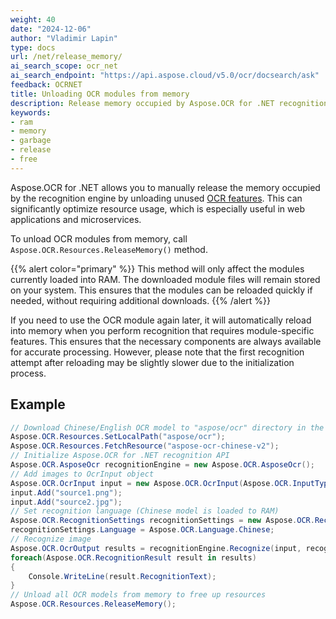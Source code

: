 ```yaml
---
weight: 40
date: "2024-12-06"
author: "Vladimir Lapin"
type: docs
url: /net/release_memory/
ai_search_scope: ocr_net
ai_search_endpoint: "https://api.aspose.cloud/v5.0/ocr/docsearch/ask"
feedback: OCRNET
title: Unloading OCR modules from memory
description: Release memory occupied by Aspose.OCR for .NET recognition engine by unloading unneeded OCR modules.
keywords:
- ram
- memory
- garbage
- release
- free
---
```


Aspose.OCR for .NET allows you to manually release the memory occupied by the recognition engine by unloading unused [OCR features](/ocr/net/modules/). This can significantly optimize resource usage, which is especially useful in web applications and microservices.

To unload OCR modules from memory, call `Aspose.OCR.Resources.ReleaseMemory()` method.

{{% alert color="primary" %}}
This method will only affect the modules currently loaded into RAM. The downloaded module files will remain stored on your system. This ensures that the modules can be reloaded quickly if needed, without requiring additional downloads.
{{% /alert %}}

If you need to use the OCR module again later, it will automatically reload into memory when you perform recognition that requires module-specific features. This ensures that the necessary components are always available for accurate processing. However, please note that the first recognition attempt after reloading may be slightly slower due to the initialization process.

## Example

```csharp
// Download Chinese/English OCR model to "aspose/ocr" directory in the application working directory
Aspose.OCR.Resources.SetLocalPath("aspose/ocr");
Aspose.OCR.Resources.FetchResource("aspose-ocr-chinese-v2");
// Initialize Aspose.OCR for .NET recognition API
Aspose.OCR.AsposeOcr recognitionEngine = new Aspose.OCR.AsposeOcr();
// Add images to OcrInput object
Aspose.OCR.OcrInput input = new Aspose.OCR.OcrInput(Aspose.OCR.InputType.SingleImage);
input.Add("source1.png");
input.Add("source2.jpg");
// Set recognition language (Chinese model is loaded to RAM)
Aspose.OCR.RecognitionSettings recognitionSettings = new Aspose.OCR.RecognitionSettings();
recognitionSettings.Language = Aspose.OCR.Language.Chinese;
// Recognize image
Aspose.OCR.OcrOutput results = recognitionEngine.Recognize(input, recognitionSettings);
foreach(Aspose.OCR.RecognitionResult result in results)
{
    Console.WriteLine(result.RecognitionText);
}
// Unload all OCR models from memory to free up resources
Aspose.OCR.Resources.ReleaseMemory();
```
